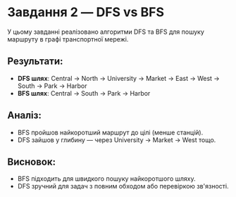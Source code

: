# Завдання 2 — DFS vs BFS

У цьому завданні реалізовано алгоритми DFS та BFS для пошуку маршруту в графі транспортної мережі.

## Результати:

- **DFS шлях**: Central → North → University → Market → East → West → South → Park → Harbor
- **BFS шлях**: Central → South → Park → Harbor

## Аналіз:

- BFS пройшов найкоротший маршрут до цілі (менше станцій).
- DFS зайшов у глибину — через University → Market → West тощо.

## Висновок:

- BFS підходить для швидкого пошуку найкоротшого шляху.
- DFS зручний для задач з повним обходом або перевіркою зв'язності.